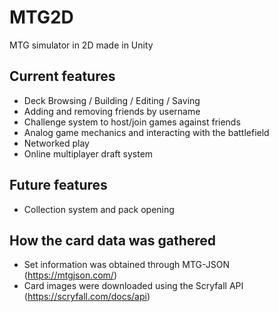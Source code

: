 # MTG2D
MTG simulator in 2D made in Unity

## Current features

- Deck Browsing / Building / Editing / Saving
- Adding and removing friends by username
- Challenge system to host/join games against friends
- Analog game mechanics and interacting with the battlefield
- Networked play
- Online multiplayer draft system

## Future features

- Collection system and pack opening

## How the card data was gathered

- Set information was obtained through MTG-JSON (https://mtgjson.com/)
- Card images were downloaded using the Scryfall API (https://scryfall.com/docs/api)
